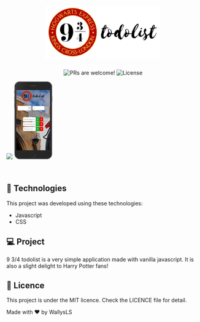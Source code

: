 <h1 align="center">
    <img alt="9 3/4 todolist" title="Happy" src="./images/final_logo.png" width="300px" />
</h1>
<p align="center">
 <img src="https://img.shields.io/static/v1?label=PRs&message=welcome&color=15C3D6&labelColor=000000" alt="PRs are welcome!" />

  <img alt="License" src="https://img.shields.io/static/v1?label=license&message=MIT&color=15C3D6&labelColor=000000">
</p>

<p float="left">
  <img src=".//images/final_ipad.png" width="100" />
  <img src="./images/j.png" width="100" />
</p>

<br>

## 🚀 Technologies

This project was developed using these technologies:

- Javascript
- CSS

## 💻 Project

9 3/4 todolist is a very simple application made with vanilla javascript. It is also a slight delight to Harry Potter fans!

## :memo: Licence

This project is under the MIT licence. Check the LICENCE file for detail.

Made with ♥ by WallysLS
